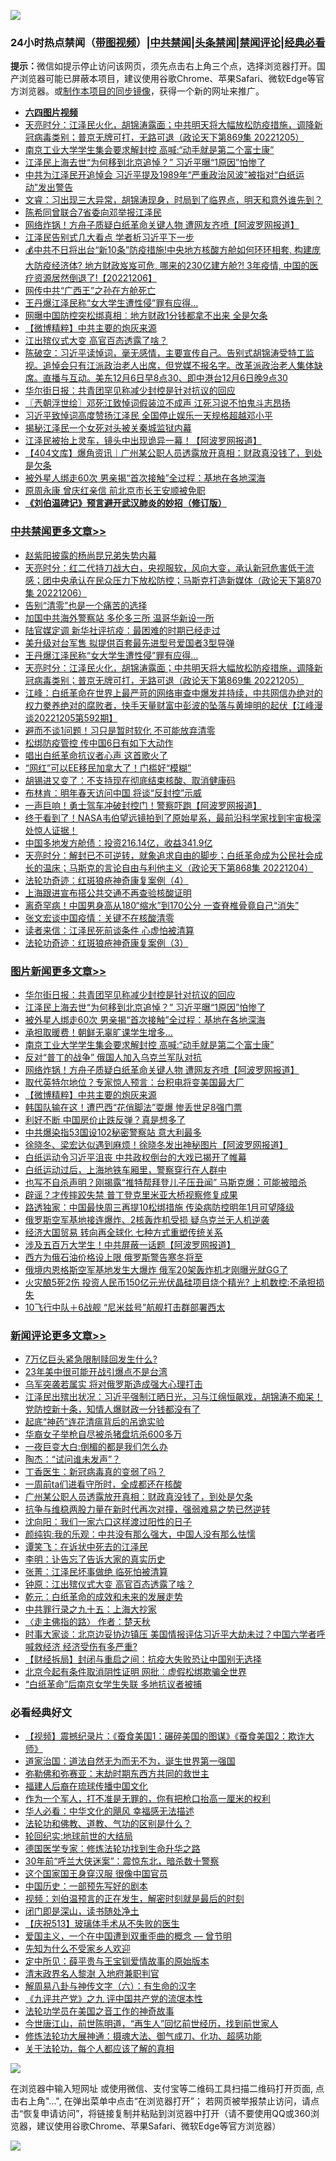 ![](https://raw.githubusercontent.com/jsvpn/jsproxy/dev/64photo/fqnews-qr.jpg)

<div id="tt">
<h3>24小时热点禁闻（<a href="https://aaa.v2dns.tk/?QAjUl=BgRp5UNKRn&T5Vk=fPVH&Q59Ab=WxGE" target="_blank">带图视频</a>）|<a href="#%E4%B8%AD%E5%85%B1%E7%A6%81%E9%97%BB%E6%9B%B4%E5%A4%9A%E6%96%87%E7%AB%A0">中共禁闻</a>|<a href="#%E5%9B%BE%E7%89%87%E6%96%B0%E9%97%BB%E6%9B%B4%E5%A4%9A%E6%96%87%E7%AB%A0">头条禁闻</a>|<a href="#%E6%96%B0%E9%97%BB%E8%AF%84%E8%AE%BA%E6%9B%B4%E5%A4%9A%E6%96%87%E7%AB%A0">禁闻评论|<a href="#%E5%BF%85%E7%9C%8B%E7%BB%8F%E5%85%B8%E5%A5%BD%E6%96%87">经典必看</a></h3>
<div><b>提示：</b>微信如提示停止访问该网页，须先点击右上角三个点，选择浏览器打开。国产浏览器可能已屏蔽本项目，建议使用谷歌Chrome、苹果Safari、微软Edge等官方浏览器。或<a href="%E5%88%B6%E4%BD%9Cgit%E7%A6%81%E9%97%BB%E9%95%9C%E5%83%8F.md">制作本项目的同步镜像</a>，获得一个新的网址来推广。</div>
<ul>
<li><b><a href="http://d2.v2rss.gq/64.mp4" target="_blank">六四图片视频</a></b></li>
<li><a href="/cbnews/20221206/1820248.md">天亮时分：江泽民火化，胡锦涛露面；中共明天将大幅放松防疫措施，调降新冠病毒类别；普京无牌可打，无路可退（政论天下第869集 20221205）</a></li>
<li><a href="/topimagenews/20221206/1820314.md">南京工业大学学生集会要求解封控 高喊:“动手就是第二个富士康”</a></li>
<li><a href="/topimagenews/20221206/1820381.md">江泽民上海去世“为何移到北京追悼？” 习近平曝“1原因”怕惨了</a></li>
<li><a href="/headline/20221206/1820276.md">中共为江泽民开追悼会 习近平提及1989年“严重政治风波”被指对“白纸运动”发出警告</a></li>
<li><a href="/sohnews/20221206/1820256.md">文睿：习出现三大异常，胡锦涛现身，时局到了临界点，明天和意外谁先到？</a></li>
<li><a href="/cnnews/20221206/1820261.md">陈希同曾联合7省委向邓举报江泽民</a></li>
<li><a href="/topimagenews/20221206/1820257.md">网络炸锅！方舟子质疑白纸革命关键人物 遭网友齐喷【阿波罗网报道】</a></li>
<li><a href="/baitai/20221206/1820364.md">江泽民告别式几大看点 学者析习近平下一步</a></li>
<li><a href="/sohnews/20221206/1820324.md">💰中共不日将出台“新10条”防疫措施!中央地方核酸方舱如何环环相套, 构建庞大防疫经济体? 地方财政岌岌可危, 哪来的230亿建方舱?! 3年疫情, 中国的医疗资源居然倒退了!【20221206】</a></li>
<li><a href="/cnnews/20221207/1820508.md">网传中共“广西王”之孙在方舱死亡</a></li>
<li><a href="/cbnews/20221206/1820281.md">王丹爆江泽民称“女大学生遭性侵”罪有应得…</a></li>
<li><a href="/comments/20221206/1820350.md">网曝中国防控突松绑真相︰地方财政1分钱都拿不出来 全是欠条</a></li>
<li><a href="/topimagenews/20221206/1820250.md">【微博精粹】中共主要的炮灰来源</a></li>
<li><a href="/ssgc/20221206/1820389.md">江出殡仪式大变 高官百态透露了啥？</a></li>
<li><a href="/sohnews/20221206/1820347.md">陈破空：习近平读悼词，毫无感情，主要宣传自己。告别式胡锦涛受特工监视。追悼会只有江派政治老人出席，但党媒不报名字。改革派政治老人集体缺席。直播与互动。美东12月6日早8点30、即中港台12月6日晚9点30</a></li>
<li><a href="/topimagenews/20221206/1820407.md">华尔街日报：共青团罕见称减少封控是针对抗议的回应</a></li>
<li><a href="/ssgc/20221207/1820443.md">〖兲朝浮世绘〗邓死江致悼词假装泣不成声 江死习说不怕鬼斗志昂扬</a></li>
<li><a href="/headline/20221206/1820337.md">习近平致悼词高度赞扬江泽民 全国停止娱乐一天规格超越邓小平</a></li>
<li><a href="/cnnews/20221207/1820505.md">揭秘江泽民一个女死对头被关秦城监狱内幕</a></li>
<li><a href="/cnnews/20221207/1820589.md">江泽民被抬上灵车，镜头中出现诡异一幕！【阿波罗网报道】</a></li>
<li><a href="/baitai/20221206/1820277.md">【404文库】爆角资讯｜广州某公职人员透露放开真相：财政真没钱了，到处是欠条</a></li>
<li><a href="/topimagenews/20221206/1820380.md">被外星人绑走60次 男亲揭“首次接触”全过程：基地在各地深海</a></li>
<li><a href="/comments/20221206/1820349.md">原周永康 曾庆红亲信 前北京市长王安顺被免职</a></li>
<li><b><a href="/comments/20200207/1272816.md" target="_blank">《刘伯温碑记》预言避开武汉肺炎的妙招（修订版）</a></b></li>
</ul>
</div>

<div class="catlist">
<h3><a href="/cbnews/" target="_blank">中共禁闻</a><span><a href="/cbnews/" target="_blank" rel="nofollow">更多文章>></a></span></h3>
<ul>
<li><a href="/cbnews/20221207/1820631.md" target="_blank">赵紫阳披露的杨尚昆兄弟失势内幕</a></li>
<li><a href="/cbnews/20221207/1820630.md" target="_blank">天亮时分：红二代持刀战大白，央视服软，风向大变，承认新冠危害低于流感；团中央承认在民众压力下放松防控；马斯克打造新媒体（政论天下第870集 20221206）</a></li>
<li><a href="/cbnews/20221207/1820492.md" target="_blank">告别“清零”也是一个痛苦的选择</a></li>
<li><a href="/cbnews/20221207/1820480.md" target="_blank">加国中共海外警察站 多伦多三所 温哥华新设一所</a></li>
<li><a href="/cbnews/20221206/1820409.md" target="_blank">陆官媒定调 新华社评抗疫：最困难的时期已经走过</a></li>
<li><a href="/cbnews/20221206/1820335.md" target="_blank">美升级对台军售 拟提供百套最先进型号爱国者3型导弹</a></li>
<li><a href="/cbnews/20221206/1820281.md" target="_blank">王丹爆江泽民称“女大学生遭性侵”罪有应得…</a></li>
<li><a href="/cbnews/20221206/1820248.md" target="_blank">天亮时分：江泽民火化，胡锦涛露面；中共明天将大幅放松防疫措施，调降新冠病毒类别；普京无牌可打，无路可退（政论天下第869集 20221205）</a></li>
<li><a href="/cbnews/20221206/1820179.md" target="_blank">江峰：白纸革命在世界上最严苛的网络审查中爆发并持续，中共网信办绝对的权力豢养绝对的腐败者，快手天量财富中彭波的坠落与黄坤明的起伏【江峰漫谈20221205第592期】</a></li>
<li><a href="/cbnews/20221206/1820102.md" target="_blank">避而不谈1问题！习只是暂时软化 不可能放弃清零</a></li>
<li><a href="/cbnews/20221206/1820101.md" target="_blank">松绑防疫管控 传中国6日有如下大动作</a></li>
<li><a href="/cbnews/20221206/1820100.md" target="_blank">唱出白纸革命抗议者心声 这首歌火了</a></li>
<li><a href="/cbnews/20221206/1820099.md" target="_blank">“网红”可以EE移民加拿大了！门槛好“模糊”</a></li>
<li><a href="/cbnews/20221206/1820032.md" target="_blank">胡锡进又变了：不支持现在彻底结束核酸、取消健康码</a></li>
<li><a href="/cbnews/20221205/1820018.md" target="_blank">布林肯：明年春天访问中国 将谈“反封控”示威</a></li>
<li><a href="/cbnews/20221205/1819972.md" target="_blank">一声巨响！勇士驾车冲破封控门！警察吓跑【阿波罗网报道】</a></li>
<li><a href="/comments/20221205/1819955.md" target="_blank">终于看到了！NASA韦伯望远镜拍到了原始星系，最前沿科学家找到宇宙极深处惊人证据！</a></li>
<li><a href="/cbnews/20221205/1819924.md" target="_blank">中国多地发方舱债：投资216.14亿，收益341.9亿</a></li>
<li><a href="/cbnews/20221205/1819832.md" target="_blank">天亮时分：解封已不可逆转，就象追求自由的脚步；白纸革命成为公民社会成长的温床；马斯克的言论自由与利他主义（政论天下第868集 20221204）</a></li>
<li><a href="/cbnews/20221205/1819660.md" target="_blank">法轮功奇迹：红斑狼疮神奇康复案例（4）</a></li>
<li><a href="/cbnews/20221205/1819736.md" target="_blank">上海跟进宣布搭公共交通不再查验核酸证明</a></li>
<li><a href="/cbnews/20221205/1819713.md" target="_blank">离奇罕病！中国男身高从180“缩水”到170公分 一查脊椎骨竟自己“消失”</a></li>
<li><a href="/cbnews/20221204/1819662.md" target="_blank">张文宏谈中国疫情：关键不在核酸清零</a></li>
<li><a href="/cbnews/20221204/1819655.md" target="_blank">读者来信：江泽民死前谈条件 心虚怕被清算</a></li>
<li><a href="/cbnews/20221204/1819405.md" target="_blank">法轮功奇迹：红斑狼疮神奇康复案例（3）</a></li>

</ul>
</div>
<div class="catlist">
<h3><a href="/topimagenews/" target="_blank">图片新闻</a><span><a href="/topimagenews/" target="_blank" rel="nofollow">更多文章>></a></span></h3>
<ul>
<li><a href="/topimagenews/20221206/1820407.md" target="_blank">华尔街日报：共青团罕见称减少封控是针对抗议的回应</a></li>
<li><a href="/topimagenews/20221206/1820381.md" target="_blank">江泽民上海去世“为何移到北京追悼？” 习近平曝“1原因”怕惨了</a></li>
<li><a href="/topimagenews/20221206/1820380.md" target="_blank">被外星人绑走60次 男亲揭“首次接触”全过程：基地在各地深海</a></li>
<li><a href="/topimagenews/20221206/1820316.md" target="_blank">承担取暖费！朝鲜无辜旷课学生增多…</a></li>
<li><a href="/topimagenews/20221206/1820314.md" target="_blank">南京工业大学学生集会要求解封控 高喊:“动手就是第二个富士康”</a></li>
<li><a href="/topimagenews/20221206/1820272.md" target="_blank">反对“普丁的战争” 俄国人加入乌克兰军队对抗</a></li>
<li><a href="/topimagenews/20221206/1820257.md" target="_blank">网络炸锅！方舟子质疑白纸革命关键人物 遭网友齐喷【阿波罗网报道】</a></li>
<li><a href="/topimagenews/20221206/1820251.md" target="_blank">取代英特尔地位？专家惊人预言：台积电将变美国最大厂</a></li>
<li><a href="/topimagenews/20221206/1820250.md" target="_blank">【微博精粹】中共主要的炮灰来源</a></li>
<li><a href="/topimagenews/20221206/1820249.md" target="_blank">韩国队输在这！遭巴西“花俏脚法”耍爆 惨丢世足8强门票</a></li>
<li><a href="/topimagenews/20221206/1820222.md" target="_blank">利好不断 中国房价止跌反弹？真是想多了</a></li>
<li><a href="/topimagenews/20221206/1820210.md" target="_blank">中共爆染指53国设102秘密警察站 意大利最多</a></li>
<li><a href="/topimagenews/20221206/1820156.md" target="_blank">徐晓冬、梁宏达似遇到麻烦！徐晓冬发出神秘图片【阿波罗网报道】</a></li>
<li><a href="/topimagenews/20221206/1820148.md" target="_blank">白纸运动令习近平沮丧 中共政权倒台的大戏已揭开了帷幕</a></li>
<li><a href="/topimagenews/20221206/1820140.md" target="_blank">白纸运动过后，上海地铁车厢里，警察穿行在人群中</a></li>
<li><a href="/topimagenews/20221206/1820092.md" target="_blank">也写不自杀声明？刚揭露“推特帮拜登儿子压丑闻” 马斯克爆：可能被暗杀</a></li>
<li><a href="/topimagenews/20221206/1820053.md" target="_blank">辟谣？才传摔跤失禁 普丁登克里米亚大桥视察修复成果</a></li>
<li><a href="/topimagenews/20221206/1820043.md" target="_blank">路透独家：中国最快周三再提10松绑措施 传染病防控明年1月可望降级</a></li>
<li><a href="/topimagenews/20221206/1820042.md" target="_blank">俄罗斯空军基地接连爆炸、2核轰炸机受损 疑乌克兰无人机逆袭</a></li>
<li><a href="/topimagenews/20221206/1820031.md" target="_blank">经济大国贸易 转向再全球化 七种方式重塑传统关系</a></li>
<li><a href="/topimagenews/20221205/1819987.md" target="_blank">涉及五百万大学生！中共屏蔽一话题【阿波罗网报道】</a></li>
<li><a href="/topimagenews/20221205/1819930.md" target="_blank">西方为俄石油价格设上限 俄罗斯警告寒冬将至</a></li>
<li><a href="/topimagenews/20221205/1819922.md" target="_blank">俄境内恩格斯空军基地发生大爆炸 俄军20架轰炸机才刚曝光就GG了</a></li>
<li><a href="/topimagenews/20221205/1819898.md" target="_blank">火灾酿5死2伤 投资人民币150亿元光伏晶硅项目烧个精光? 上机数控:不承担损失</a></li>
<li><a href="/topimagenews/20221205/1819891.md" target="_blank">10飞行中队＋6战舰 “尼米兹号”航舰打击群部署西太</a></li>

</ul>
</div>
<div class="catlist">
<h3><a href="/comments/" target="_blank">新闻评论</a><span><a href="/comments/" target="_blank" rel="nofollow">更多文章>></a></span></h3>
<ul>
<li><a href="/comments/20221207/1820636.md" target="_blank">7万亿巨头紧急限制赎回发生什么?</a></li>
<li><a href="/comments/20221207/1820634.md" target="_blank">23年美中很可能开战引爆点不是台湾</a></li>
<li><a href="/comments/20221207/1820633.md" target="_blank">乌军突袭若属实 将对俄罗斯造成强大心理打击</a></li>
<li><a href="/comments/20221207/1820629.md" target="_blank">江泽民出殡出状况：习近平强制江晒日光，习与江绵恒飙戏，胡锦涛不痴呆！党防控新十条，知情人爆财政一分钱都没有了</a></li>
<li><a href="/comments/20221207/1820607.md" target="_blank">起底“神药”连花清瘟背后的吊诡实验</a></li>
<li><a href="/comments/20221207/1820605.md" target="_blank">华裔女子举枪自尽被杀猪盘坑杀600多万</a></li>
<li><a href="/comments/20221207/1820604.md" target="_blank">一夜巨变大白:倒楣的都是我们怎么办</a></li>
<li><a href="/comments/20221207/1820588.md" target="_blank">陶杰：“试问谁未发声”？</a></li>
<li><a href="/comments/20221207/1820587.md" target="_blank">丁香医生：新冠病毒真的变弱了吗？</a></li>
<li><a href="/comments/20221207/1820586.md" target="_blank">一周前ta们进看守所时，全成都还在核酸</a></li>
<li><a href="/comments/20221207/1820568.md" target="_blank">广州某公职人员透露放开真相：财政真没钱了，到处是欠条</a></li>
<li><a href="/comments/20221207/1820567.md" target="_blank">抗争与维稳两股力量在新时代再次对撞，强弱难易之势已然逆转</a></li>
<li><a href="/comments/20221207/1820557.md" target="_blank">沈向阳：我们一家六口这样渡过阳性的日子</a></li>
<li><a href="/comments/20221207/1820556.md" target="_blank">颜纯钩:我的乐观：中共没有那么强大，中国人没有那么怯懦</a></li>
<li><a href="/comments/20221207/1820527.md" target="_blank">谭笑飞：在诉状中死去的江泽民</a></li>
<li><a href="/comments/20221207/1820518.md" target="_blank">李明：讣告忘了告诉大家的真实历史</a></li>
<li><a href="/comments/20221207/1820517.md" target="_blank">张菁：江泽民坏事做绝 临死怕被清算</a></li>
<li><a href="/comments/20221207/1820516.md" target="_blank">钟原：江出殡仪式大变 高官百态透露了啥？</a></li>
<li><a href="/comments/20221207/1820515.md" target="_blank">乾元：白纸革命的成效和未来的发展走势</a></li>
<li><a href="/comments/20221207/1820514.md" target="_blank">中共罪行录之九十五：上海大抄家</a></li>
<li><a href="/comments/20221207/1820473.md" target="_blank">〈走主佛指的路〉 作者：楚天秋</a></li>
<li><a href="/comments/20221206/1820403.md" target="_blank">时事大家谈：北京边妥协边镇压 美国情报评估习近平大劫未过？中国六学者呼喊救经济 经济受伤有多严重?</a></li>
<li><a href="/comments/20221206/1820360.md" target="_blank">【财经拆局】封闭与重启之间：抗疫大失败恐让中国别无选择</a></li>
<li><a href="/comments/20221206/1820352.md" target="_blank">北京今起有条件取消阴性证明 网批︰虚假松绑欺骗全世界</a></li>
<li><a href="/comments/20221206/1820351.md" target="_blank">“白纸革命”后南京女学生失联 多地抗议者被捕</a></li>

</ul>
</div>

<div class="catlist">
<h3>必看经典好文</h3>
<ul>
<li><a href="/comments/20210123/1473011.md" target="_blank">【视频】震撼纪录片：《蚕食美国1：碾碎美国的图谋》《蚕食美国2：欺诈大师》</a></li>
<li><a href="/comments/20220722/1761708.md" target="_blank">道家治国：道法自然无为而无不为，诞生世界第一强国</a></li>
<li><a href="/tculture/20200911/132247.md" target="_blank">弥勒佛和弥赛亚：末劫时期东西方共同的救世主</a></li>
<li><a href="/bannedvideo/20220509/1730156.md" target="_blank">福建人后裔在琉球传播中国文化</a></li>
<li><a href="/comments/20221204/1819603.md" target="_blank">作为一个军人，打不准是无罪的，你有把枪口抬高一厘米的权利</a></li>
<li><a href="/comments/20220220/1694796.md" target="_blank">华人必看：中华文化的飓风 幸福感无法描述</a></li>
<li><a href="/comments/20220329/1711172.md" target="_blank">法轮功和佛教、道教、气功的区别是什么？</a></li>
<li><a href="/comments/20200920/582873.md" target="_blank">轮回纪实:地球前世的大结局</a></li>
<li><a href="/comments/20200607/783186.md" target="_blank">德国医学专家：修炼法轮功找到生命升华之路</a></li>
<li><a href="/topimagenews/20171017/843193.md" target="_blank">30年前“呼兰大侠迷案”：震惊东北，暗杀数十警察</a></li>
<li><a href="/bannedvideo/20220606/1742248.md" target="_blank">这个国家国王身穿汉服 很像中国官员</a></li>
<li><a href="/comments/20220910/1782931.md" target="_blank">中国历史：一部预先写好的剧本</a></li>
<li><a href="/comments/20200628/1351782.md" target="_blank">视频：刘伯温预言的正在发生，解密时刻就是最后的时刻</a></li>
<li><a href="/tculture/20200803/1373949.md" target="_blank">闭门即是深山，读书随处净土</a></li>
<li><a href="/cbnews/20210526/1554325.md" target="_blank">【庆祝513】玻璃体手术从不失败的医生</a></li>
<li><a href="/comments/20210802/1598599.md" target="_blank">爱国主义，一个在中国遭到双重歪曲的概念 — 曾节明</a></li>
<li><a href="/comments/20200620/1346848.md" target="_blank">先知为什么不受家乡人欢迎</a></li>
<li><a href="/comments/20200616/1345658.md" target="_blank">定中所见：薛平贵与王宝钏爱情故事的原始版本</a></li>
<li><a href="/ccpdope/20220508/1730036.md" target="_blank">清末政界名人黎澍 入地府兼职判官</a></li>
<li><a href="/tculture/20170925/832035.md" target="_blank">解周易八卦与神传文字（六）：有生命的汉字</a></li>
<li><a href="/bookonline/20131116/201045.md" target="_blank">《九评共产党》之九 评中国共产党的流氓本性</a></li>
<li><a href="/comments/20200511/1326751.md" target="_blank">法轮功学员在美国之音工作的神奇故事</a></li>
<li><a href="/funmedia/20210321/1509617.md" target="_blank">今世唐江山，前世陈明道，“再生人”回忆前世经历，找到前世家人</a></li>
<li><a href="/comments/20191203/1234383.md" target="_blank">修炼法轮功大展神通：摄魂大法、御气成刀、化功、超感功能</a></li>
<li><a href="/topimagenews/20161125/619230.md" target="_blank">关于法轮功，每个人都应该了解的真相</a></li>

</ul>
</div>

![](https://raw.githubusercontent.com/jsvpn/jsproxy/dev/64photo/fqnews-qr.jpg)

在浏览器中输入短网址 或使用微信、支付宝等二维码工具扫描二维码打开页面, 点击右上角"...", 在弹出菜单中点击“在浏览器打开”； 若网页被举报禁止访问，请点击“恢复申请访问”，将链接复制并粘贴到浏览器中打开（请不要使用QQ或360浏览器，建议使用谷歌Chrome、苹果Safari、微软Edge等官方浏览器）

![](https://raw.githubusercontent.com/jsvpn/jsproxy/dev/64photo/wx.jpg)